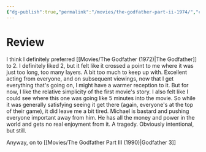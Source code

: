 ```yaml
---
{"dg-publish":true,"permalink":"/movies/the-godfather-part-ii-1974/","created":"2024-06-18","updated":"2024-08-09"}
---
```



# Review

I think I definitely preferred [[Movies/The Godfather (1972)\|The Godfather]] to 2. I definitely liked 2, but it felt like it crossed a point to me where it was just too long, too many layers. A bit too much to keep up with. Excellent acting from everyone, and on subsequent viewings, now that I get everything that's going on, I might have a warmer reception to it. But for now, I like the relative simplicity of the first movie's story. I also felt like I could see where this one was going like 5 minutes into the movie. So while it was generally satisfying seeing it get there (again, everyone's at the top of their game), it did leave me a bit tired. Michael is bastard and pushing everyone important away from him. He has all the money and power in the world and gets no real enjoyment from it. A tragedy. Obviously intentional, but still.

Anyway, on to [[Movies/The Godfather Part III (1990)\|Godfather 3]]
